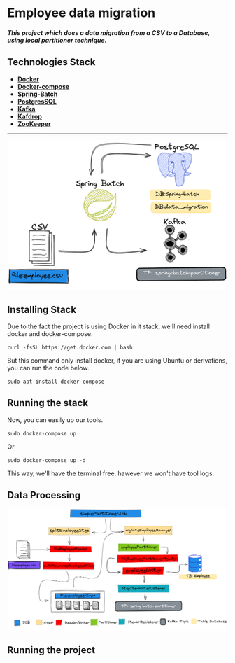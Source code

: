 

# Employee data migration

##### This project which does a data migration from a CSV to a Database, using local partitioner technique.

## Technologies Stack

- [**Docker**](https://www.docker.com/)
- [**Docker-compose**](https://github.com/docker/compose)
- [**Spring-Batch**](https://docs.spring.io/spring-batch/docs/current/reference/html/spring-batch-intro.html#spring-batch-intro)
- [**PostgresSQL**](https://www.postgresql.org/)
- [**Kafka**](https://kafka.apache.org/)
- [**Kafdrop**](https://github.com/obsidiandynamics/kafdrop)
- [**ZooKeeper**](https://zookeeper.apache.org/)


<hr>

![Core Architeture](files/readme/core/core.png)

## Installing Stack

Due to the fact the project is using Docker in it stack, 
we'll need install docker and docker-compose.
````
curl -fsSL https://get.docker.com | bash
````
But this command only install docker, if you are using Ubuntu or derivations,
you can run the code below.
````
sudo apt install docker-compose
````

## Running the stack
Now, you can easily up our tools.
````
sudo docker-compose up
````
Or
````
sudo docker-compose up -d
````
This way, we'll have the terminal free,
hawever we won't have tool logs. 

## Data Processing

![Data_processing](files/readme/processing/processing.png)



## Running the project

````

````
